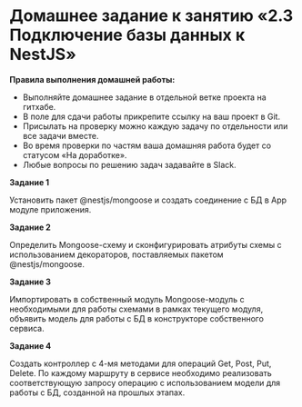 # Домашнее задание к занятию «2.3 Подключение базы данных к NestJS»

**Правила выполнения домашней работы:**
* Выполняйте домашнее задание в отдельной ветке проекта на гитхабе.
* В поле для сдачи работы прикрепите ссылку на ваш проект в Git.
* Присылать на проверку можно каждую задачу по отдельности или все задачи вместе.
* Во время проверки по частям ваша домашняя работа будет со статусом «На доработке».
* Любые вопросы по решению задач задавайте в Slack.

**Задание 1**

Установить пакет @nestjs/mongoose и создать соединение с БД в App модуле приложения.

**Задание 2**

Определить Mongoose-схему и сконфигурировать атрибуты схемы с использованием декораторов, поставляемых пакетом @nestjs/mongoose.

**Задание 3**

Импортировать в собственный модуль Mongoose-модуль с необходимыми для работы схемами в рамках текущего модуля, объявить модель для работы с БД в конструкторе собственного сервиса.

**Задание 4**

Создать контроллер с 4-мя методами для операций Get, Post, Put, Delete. По каждому маршруту в сервисе необходимо реализовать соответствующую запросу операцию с использованием модели для работы с БД, созданной на прошлых этапах.
